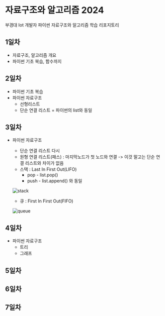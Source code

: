 # 자료구조와 알고리즘 2024
부경대 Iot 개발자 파이썬 자료구조와 알고리즘 학습 리포지토리

## 1일차
- 자료구조, 알고리즘 개요
- 파이썬 기초 복습, 함수까지

## 2일차
- 파이썬 기초 복습
- 파이썬 자료구조
    - 선형리스트
    - 단순 연결 리스트 = 파이썬의 list와 동일

## 3일차
- 파이썬 자료구조
    - 단순 연결 리스트 다시
    - 원형 연결 리스트(패스) : 마지막노드가 첫 노드와 연결 -> 이것 말고는 단순 연결 리스트와 차이가 없음
    - 스택 : Last In First Out(LIFO)
        - pop - list.pop()
        - push - list.append() 와 동일

    ![stack](https://cs.lmu.edu/~ray/images/stack.gif)


    - 큐 : First In First Out(FIFO)

    ![queue](https://upload.wikimedia.org/wikipedia/commons/6/6d/QUEUE.png)


## 4일차
- 파이썬 자료구조
    - 트리
    - 그래프

## 5일차

## 6일차

## 7일차
